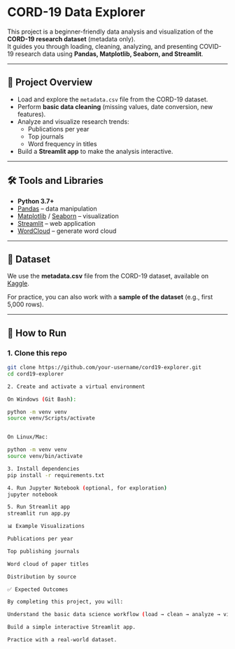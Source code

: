 # CORD-19 Data Explorer

This project is a beginner-friendly data analysis and visualization of the **CORD-19 research dataset** (metadata only).  
It guides you through loading, cleaning, analyzing, and presenting COVID-19 research data using **Pandas, Matplotlib, Seaborn, and Streamlit**.

---

## 📌 Project Overview

- Load and explore the `metadata.csv` file from the CORD-19 dataset.
- Perform **basic data cleaning** (missing values, date conversion, new features).
- Analyze and visualize research trends:
  - Publications per year
  - Top journals
  - Word frequency in titles
- Build a **Streamlit app** to make the analysis interactive.

---

## 🛠️ Tools and Libraries

- **Python 3.7+**
- [Pandas](https://pandas.pydata.org/) – data manipulation
- [Matplotlib](https://matplotlib.org/) / [Seaborn](https://seaborn.pydata.org/) – visualization
- [Streamlit](https://streamlit.io/) – web application
- [WordCloud](https://github.com/amueller/word_cloud) – generate word cloud

---

## 📂 Dataset

We use the **metadata.csv** file from the CORD-19 dataset, available on [Kaggle](https://www.kaggle.com/allen-institute-for-ai/CORD-19-research-challenge).

For practice, you can also work with a **sample of the dataset** (e.g., first 5,000 rows).

---

## 🚀 How to Run

### 1. Clone this repo

```bash
git clone https://github.com/your-username/cord19-explorer.git
cd cord19-explorer

2. Create and activate a virtual environment

On Windows (Git Bash):

python -m venv venv
source venv/Scripts/activate


On Linux/Mac:

python -m venv venv
source venv/bin/activate

3. Install dependencies
pip install -r requirements.txt

4. Run Jupyter Notebook (optional, for exploration)
jupyter notebook

5. Run Streamlit app
streamlit run app.py

📊 Example Visualizations

Publications per year

Top publishing journals

Word cloud of paper titles

Distribution by source

✅ Expected Outcomes

By completing this project, you will:

Understand the basic data science workflow (load → clean → analyze → visualize → present).

Build a simple interactive Streamlit app.

Practice with a real-world dataset.

```
